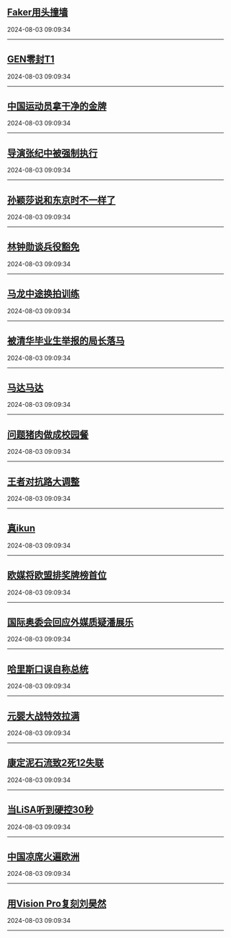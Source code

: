 ## [Faker用头撞墙](https://search.bilibili.com/all?vt=36849326&keyword=Faker%E7%94%A8%E5%A4%B4%E6%92%9E%E5%A2%99&order=click)

2024-08-03 09:09:34

---
## [GEN零封T1](https://search.bilibili.com/all?vt=36849326&keyword=GEN%E9%9B%B6%E5%B0%81T1&order=click)

2024-08-03 09:09:34

---
## [中国运动员拿干净的金牌](https://search.bilibili.com/all?vt=36849326&keyword=%E4%B8%AD%E5%9B%BD%E8%BF%90%E5%8A%A8%E5%91%98%E6%8B%BF%E5%B9%B2%E5%87%80%E7%9A%84%E9%87%91%E7%89%8C&order=click)

2024-08-03 09:09:34

---
## [导演张纪中被强制执行](https://search.bilibili.com/all?vt=36849326&keyword=%E5%AF%BC%E6%BC%94%E5%BC%A0%E7%BA%AA%E4%B8%AD%E8%A2%AB%E5%BC%BA%E5%88%B6%E6%89%A7%E8%A1%8C&order=click)

2024-08-03 09:09:34

---
## [孙颖莎说和东京时不一样了](https://search.bilibili.com/all?vt=36849326&keyword=%E5%AD%99%E9%A2%96%E8%8E%8E%E8%AF%B4%E5%92%8C%E4%B8%9C%E4%BA%AC%E6%97%B6%E4%B8%8D%E4%B8%80%E6%A0%B7%E4%BA%86&order=click)

2024-08-03 09:09:34

---
## [林钟勋谈兵役豁免](https://search.bilibili.com/all?vt=36849326&keyword=%E6%9E%97%E9%92%9F%E5%8B%8B%E8%B0%88%E5%85%B5%E5%BD%B9%E8%B1%81%E5%85%8D&order=click)

2024-08-03 09:09:34

---
## [马龙中途换拍训练](https://search.bilibili.com/all?vt=36849326&keyword=%E9%A9%AC%E9%BE%99%E4%B8%AD%E9%80%94%E6%8D%A2%E6%8B%8D%E8%AE%AD%E7%BB%83&order=click)

2024-08-03 09:09:34

---
## [被清华毕业生举报的局长落马](https://search.bilibili.com/all?vt=36849326&keyword=%E8%A2%AB%E6%B8%85%E5%8D%8E%E6%AF%95%E4%B8%9A%E7%94%9F%E4%B8%BE%E6%8A%A5%E7%9A%84%E5%B1%80%E9%95%BF%E8%90%BD%E9%A9%AC&order=click)

2024-08-03 09:09:34

---
## [马达马达](https://search.bilibili.com/all?vt=36849326&keyword=%E9%A9%AC%E8%BE%BE%E9%A9%AC%E8%BE%BE&order=click)

2024-08-03 09:09:34

---
## [问题猪肉做成校园餐](https://search.bilibili.com/all?vt=36849326&keyword=%E9%97%AE%E9%A2%98%E7%8C%AA%E8%82%89%E5%81%9A%E6%88%90%E6%A0%A1%E5%9B%AD%E9%A4%90&order=click)

2024-08-03 09:09:34

---
## [王者对抗路大调整](https://search.bilibili.com/all?vt=36849326&keyword=%E7%8E%8B%E8%80%85%E5%AF%B9%E6%8A%97%E8%B7%AF%E5%A4%A7%E8%B0%83%E6%95%B4&order=click)

2024-08-03 09:09:34

---
## [真ikun](https://search.bilibili.com/all?vt=36849326&keyword=%E7%9C%9Fikun&order=click)

2024-08-03 09:09:34

---
## [欧媒将欧盟排奖牌榜首位](https://search.bilibili.com/all?vt=36849326&keyword=%E6%AC%A7%E5%AA%92%E5%B0%86%E6%AC%A7%E7%9B%9F%E6%8E%92%E5%A5%96%E7%89%8C%E6%A6%9C%E9%A6%96%E4%BD%8D&order=click)

2024-08-03 09:09:34

---
## [国际奥委会回应外媒质疑潘展乐](https://search.bilibili.com/all?vt=36849326&keyword=%E5%9B%BD%E9%99%85%E5%A5%A5%E5%A7%94%E4%BC%9A%E5%9B%9E%E5%BA%94%E5%A4%96%E5%AA%92%E8%B4%A8%E7%96%91%E6%BD%98%E5%B1%95%E4%B9%90&order=click)

2024-08-03 09:09:34

---
## [哈里斯口误自称总统](https://search.bilibili.com/all?vt=36849326&keyword=%E5%93%88%E9%87%8C%E6%96%AF%E5%8F%A3%E8%AF%AF%E8%87%AA%E7%A7%B0%E6%80%BB%E7%BB%9F&order=click)

2024-08-03 09:09:34

---
## [元婴大战特效拉满](https://search.bilibili.com/all?vt=36849326&keyword=%E5%85%83%E5%A9%B4%E5%A4%A7%E6%88%98%E7%89%B9%E6%95%88%E6%8B%89%E6%BB%A1&order=click)

2024-08-03 09:09:34

---
## [康定泥石流致2死12失联](https://search.bilibili.com/all?vt=36849326&keyword=%E5%BA%B7%E5%AE%9A%E6%B3%A5%E7%9F%B3%E6%B5%81%E8%87%B42%E6%AD%BB12%E5%A4%B1%E8%81%94&order=click)

2024-08-03 09:09:34

---
## [当LiSA听到硬控30秒](https://search.bilibili.com/all?vt=36849326&keyword=%E5%BD%93LiSA%E5%90%AC%E5%88%B0%E7%A1%AC%E6%8E%A730%E7%A7%92&order=click)

2024-08-03 09:09:34

---
## [中国凉席火遍欧洲](https://search.bilibili.com/all?vt=36849326&keyword=%E4%B8%AD%E5%9B%BD%E5%87%89%E5%B8%AD%E7%81%AB%E9%81%8D%E6%AC%A7%E6%B4%B2&order=click)

2024-08-03 09:09:34

---
## [用Vision Pro复刻刘昊然](https://search.bilibili.com/all?vt=36849326&keyword=%E7%94%A8Vision+Pro%E5%A4%8D%E5%88%BB%E5%88%98%E6%98%8A%E7%84%B6&order=click)

2024-08-03 09:09:34

---
